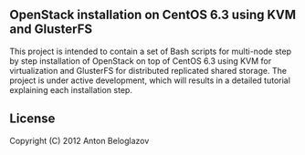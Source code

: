 ## OpenStack installation on CentOS 6.3 using KVM and GlusterFS

This project is intended to contain a set of Bash scripts for multi-node step by step installation
of OpenStack on top of CentOS 6.3 using KVM for virtualization and GlusterFS for distributed
replicated shared storage. The project is under active development, which will results in a detailed
tutorial explaining each installation step.


## License

Copyright (C) 2012 Anton Beloglazov
